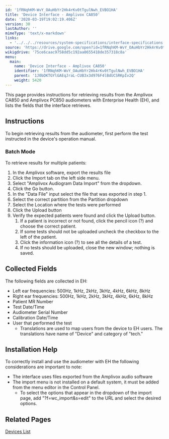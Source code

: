 ```yaml
---
id: '1fRNqhKM-WvY_OAuHbYr2Hk4rKv0tTgulNwh_EVBO1HA'
title: 'Device Interface - Amplivox CA850'
date: '2020-03-19T19:02:19.406Z'
version: 30
lastAuthor: ''
mimeType: 'text/x-markdown'
links:
  - '../../../resources/system-specifications/interface-specifications.md'
source: 'https://drive.google.com/open?id=1fRNqhKM-WvY_OAuHbYr2Hk4rKv0tTgulNwh_EVBO1HA'
wikigdrive: '75ce6caac9758dd5c192aa0655418de357318c8a'
menu:
  main:
    name: 'Device Interface - Amplivox CA850'
    identifier: '1fRNqhKM-WvY_OAuHbYr2Hk4rKv0tTgulNwh_EVBO1HA'
    parent: '1J0bDKTGYlGAEqJraL-CUB3x3d976F4lBdUCSRKpIv2Q'
    weight: 5420
---
```

This page provides instructions for retrieving results from the Amplivox CA850 and Amplivox PC850 audiometers with Enterprise Health (EH), and lists the fields that the interface retrieves.
  
## **Instructions**  
  
To begin retrieving results from the audiometer, first perform the test instructed in the device's operation manual.
  
### **Batch Mode**  
  
To retrieve results for multiple patients:
1. In the Amplivox software, export the results file
2. Click the Import tab on the left side menu.
3. Select "Amplivox Audiogram Data Import" from the dropdown.
4. Click the Go button.
5. In the "Data File" input select the file that was exported in step 1.
6. Select the correct partition from the Partition dropdown
7. Select the Location where the tests were performed
8. Click the Upload button
9. Verify the expected patients were found and click the Upload button.
   1. If a patient is incorrect or not found, click the pencil icon (?) and choose the correct patient.
   2. If some tests should not be uploaded uncheck the checkbox to the left of the patient.
   3. Click the information icon (?) to see all the details of a test.
   4. If no tests should be uploaded, close the new window; nothing is saved.
  
## **Collected Fields**  
  
The following fields are collected in EH:
* Left ear frequencies: 500Hz, 1kHz, 2kHz, 3kHz, 4kHz, 6kHz, 8kHz
* Right ear frequencies: 500Hz, 1kHz, 2kHz, 3kHz, 4kHz, 6kHz, 8kHz
* Patient MR Number
* Test Date/Time
* Audiometer Serial Number
* Calibration Date/Time
* User that performed the test
   * Translations are used to map users from the device to EH users. The translations have name of "Device" and category of "tech."
  
## **Installation Help**  
  
To correctly install and use the audiometer with EH the following considerations are important to note:
* The interface uses files exported from the Amplivox audio software
* The import menu is not installed on a default system, it must be added from the menu editor in the Control Panel.
   * To select the options that appear in the dropdown of the import page, add "?f=wc_import&s=edit" to the URL and select the desired options.
  
## **Related Pages**  
  
[Devices List](../../../resources/system-specifications/interface-specifications.md)
